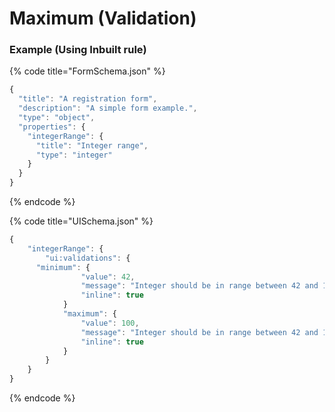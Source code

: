 # Maximum \(Validation\)

### **Example \(Using Inbuilt rule\)**

{% code title="FormSchema.json" %}
```javascript
{
  "title": "A registration form",
  "description": "A simple form example.",
  "type": "object",
  "properties": {
    "integerRange": {
      "title": "Integer range",
      "type": "integer"
    }
  }
}

```
{% endcode %}

{% code title="UISchema.json" %}
```javascript
{
	"integerRange": {
		"ui:validations": {
      "minimum": {
				"value": 42,
				"message": "Integer should be in range between 42 and 100",
				"inline": true
			}
			"maximum": {
				"value": 100,
				"message": "Integer should be in range between 42 and 100",
				"inline": true
			}
		}
	}
}
```
{% endcode %}

